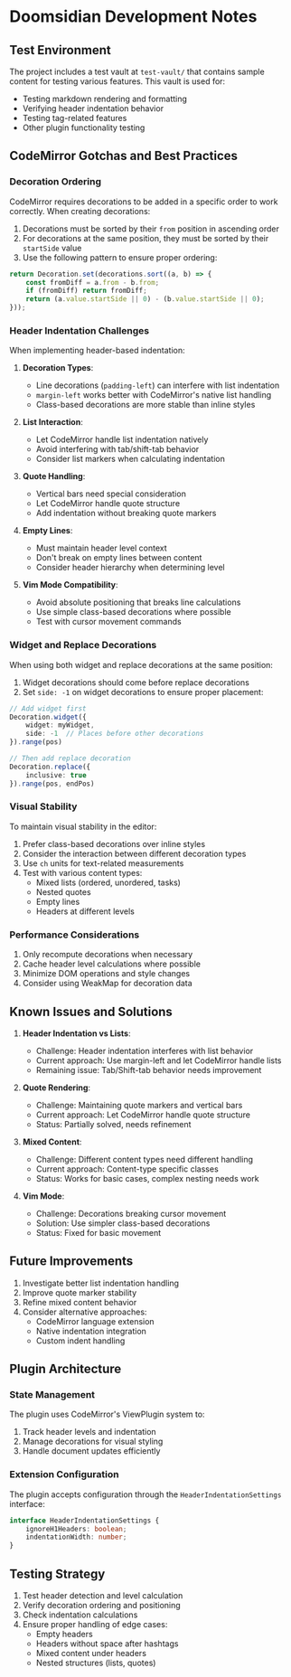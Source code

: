 # Doomsidian Development Notes

## Test Environment

The project includes a test vault at `test-vault/` that contains sample content for testing various features. This vault is used for:
- Testing markdown rendering and formatting
- Verifying header indentation behavior
- Testing tag-related features
- Other plugin functionality testing

## CodeMirror Gotchas and Best Practices

### Decoration Ordering

CodeMirror requires decorations to be added in a specific order to work correctly. When creating decorations:

1. Decorations must be sorted by their `from` position in ascending order
2. For decorations at the same position, they must be sorted by their `startSide` value
3. Use the following pattern to ensure proper ordering:

```typescript
return Decoration.set(decorations.sort((a, b) => {
    const fromDiff = a.from - b.from;
    if (fromDiff) return fromDiff;
    return (a.value.startSide || 0) - (b.value.startSide || 0);
}));
```

### Header Indentation Challenges

When implementing header-based indentation:

1. **Decoration Types**:
   - Line decorations (`padding-left`) can interfere with list indentation
   - `margin-left` works better with CodeMirror's native list handling
   - Class-based decorations are more stable than inline styles

2. **List Interaction**:
   - Let CodeMirror handle list indentation natively
   - Avoid interfering with tab/shift-tab behavior
   - Consider list markers when calculating indentation

3. **Quote Handling**:
   - Vertical bars need special consideration
   - Let CodeMirror handle quote structure
   - Add indentation without breaking quote markers

4. **Empty Lines**:
   - Must maintain header level context
   - Don't break on empty lines between content
   - Consider header hierarchy when determining level

5. **Vim Mode Compatibility**:
   - Avoid absolute positioning that breaks line calculations
   - Use simple class-based decorations where possible
   - Test with cursor movement commands

### Widget and Replace Decorations

When using both widget and replace decorations at the same position:

1. Widget decorations should come before replace decorations
2. Set `side: -1` on widget decorations to ensure proper placement:

```typescript
// Add widget first
Decoration.widget({
    widget: myWidget,
    side: -1  // Places before other decorations
}).range(pos)

// Then add replace decoration
Decoration.replace({
    inclusive: true
}).range(pos, endPos)
```

### Visual Stability

To maintain visual stability in the editor:

1. Prefer class-based decorations over inline styles
2. Consider the interaction between different decoration types
3. Use `ch` units for text-related measurements
4. Test with various content types:
   - Mixed lists (ordered, unordered, tasks)
   - Nested quotes
   - Empty lines
   - Headers at different levels

### Performance Considerations

1. Only recompute decorations when necessary
2. Cache header level calculations where possible
3. Minimize DOM operations and style changes
4. Consider using WeakMap for decoration data

## Known Issues and Solutions

1. **Header Indentation vs Lists**:
   - Challenge: Header indentation interferes with list behavior
   - Current approach: Use margin-left and let CodeMirror handle lists
   - Remaining issue: Tab/Shift-tab behavior needs improvement

2. **Quote Rendering**:
   - Challenge: Maintaining quote markers and vertical bars
   - Current approach: Let CodeMirror handle quote structure
   - Status: Partially solved, needs refinement

3. **Mixed Content**:
   - Challenge: Different content types need different handling
   - Current approach: Content-type specific classes
   - Status: Works for basic cases, complex nesting needs work

4. **Vim Mode**:
   - Challenge: Decorations breaking cursor movement
   - Solution: Use simpler class-based decorations
   - Status: Fixed for basic movement

## Future Improvements

1. Investigate better list indentation handling
2. Improve quote marker stability
3. Refine mixed content behavior
4. Consider alternative approaches:
   - CodeMirror language extension
   - Native indentation integration
   - Custom indent handling

## Plugin Architecture

### State Management

The plugin uses CodeMirror's ViewPlugin system to:
1. Track header levels and indentation
2. Manage decorations for visual styling
3. Handle document updates efficiently

### Extension Configuration

The plugin accepts configuration through the `HeaderIndentationSettings` interface:
```typescript
interface HeaderIndentationSettings {
    ignoreH1Headers: boolean;
    indentationWidth: number;
}
```

## Testing Strategy

1. Test header detection and level calculation
2. Verify decoration ordering and positioning
3. Check indentation calculations
4. Ensure proper handling of edge cases:
   - Empty headers
   - Headers without space after hashtags
   - Mixed content under headers
   - Nested structures (lists, quotes)
